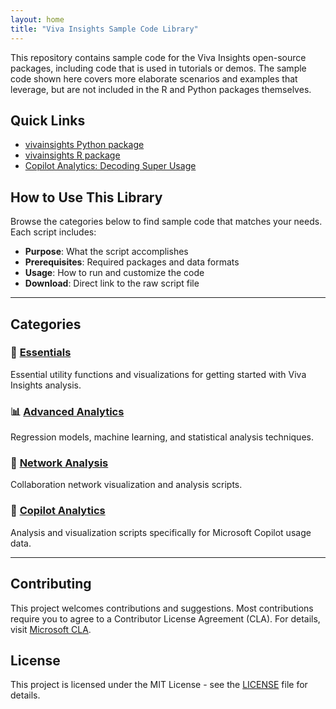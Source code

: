 ```yaml
---
layout: home
title: "Viva Insights Sample Code Library"
---
```


<link rel="stylesheet" href="{{ "/assets/css/custom-nav.css" | relative_url }}">

<script>
document.addEventListener('DOMContentLoaded', function() {
  const nav = document.querySelector('.site-nav .trigger');
  if (nav) {
    const baseUrl = '/viva-insights-sample-code';
    nav.innerHTML = `
      <div class="dropdown">
        <a class="page-link dropdown-toggle" href="${baseUrl}/essentials/">
          Essentials <span class="dropdown-arrow">▼</span>
        </a>
        <div class="dropdown-content">
          <a href="https://github.com/microsoft/viva-insights-sample-code/tree/main/examples/utility-r">R Utilities</a>
          <a href="https://github.com/microsoft/viva-insights-sample-code/tree/main/examples/utility-python">Python Utilities</a>
          <a href="https://raw.githubusercontent.com/microsoft/viva-insights-sample-code/main/examples/utility-r/create-example-visuals.R">Create Visuals (R)</a>
          <a href="https://raw.githubusercontent.com/microsoft/viva-insights-sample-code/main/examples/utility-python/create-example-visuals.py">Create Visuals (Python)</a>
          <a href="https://github.com/microsoft/viva-insights-sample-code/blob/main/examples/utility-r/generate-custom-kpi/generate-custom-kpi.md">Custom KPIs (R)</a>
          <a href="https://github.com/microsoft/viva-insights-sample-code/tree/main/examples/intro-to-vivainsights-py">Intro to Python</a>
        </div>
      </div>
      <div class="dropdown">
        <a class="page-link dropdown-toggle" href="${baseUrl}/advanced/">
          Advanced <span class="dropdown-arrow">▼</span>
        </a>
        <div class="dropdown-content">
          <a href="https://raw.githubusercontent.com/microsoft/viva-insights-sample-code/main/examples/utility-python/top-performers-rf.ipynb">Top Performers (Python)</a>
          <a href="https://raw.githubusercontent.com/microsoft/viva-insights-sample-code/main/examples/utility-r/top-performers-rf.Rmd">Top Performers (R)</a>
          <a href="https://raw.githubusercontent.com/microsoft/viva-insights-sample-code/main/examples/utility-python/information-value.ipynb">Information Value (Python)</a>
          <a href="https://raw.githubusercontent.com/microsoft/viva-insights-sample-code/main/examples/utility-r/information-value.Rmd">Information Value (R)</a>
          <a href="https://raw.githubusercontent.com/microsoft/viva-insights-sample-code/main/examples/utility-python/pairwise-chisq.py">Chi-Square Tests (Python)</a>
          <a href="https://raw.githubusercontent.com/microsoft/viva-insights-sample-code/main/examples/utility-r/pairwise_chisq.Rmd">Chi-Square Tests (R)</a>
        </div>
      </div>
      <div class="dropdown">
        <a class="page-link dropdown-toggle" href="${baseUrl}/network/">
          Network <span class="dropdown-arrow">▼</span>
        </a>
        <div class="dropdown-content">
          <a href="https://raw.githubusercontent.com/microsoft/viva-insights-sample-code/main/examples/utility-python/custom-network-g2g.py">Group-to-Group (Python)</a>
          <a href="https://raw.githubusercontent.com/microsoft/viva-insights-sample-code/main/examples/utility-r/custom-network-g2g.Rmd">Group-to-Group (R)</a>
          <a href="https://raw.githubusercontent.com/microsoft/viva-insights-sample-code/main/examples/utility-python/custom-network-p2p.py">Person-to-Person (Python)</a>
          <a href="https://raw.githubusercontent.com/microsoft/viva-insights-sample-code/main/examples/utility-r/custom-network-p2p.Rmd">Person-to-Person (R)</a>
          <a href="https://raw.githubusercontent.com/microsoft/viva-insights-sample-code/main/examples/extending-vivainsights-with-R/example_ONA.R">ONA Examples (R)</a>
        </div>
      </div>
      <div class="dropdown">
        <a class="page-link dropdown-toggle" href="${baseUrl}/copilot/">
          Copilot <span class="dropdown-arrow">▼</span>
        </a>
        <div class="dropdown-content">
          <a href="https://raw.githubusercontent.com/microsoft/viva-insights-sample-code/main/examples/utility-r/copilot-analytics-examples.R">Analysis Scripts (R)</a>
          <a href="https://raw.githubusercontent.com/microsoft/viva-insights-sample-code/main/examples/utility-python/copilot-analytics-examples.py">Analysis Scripts (Python)</a>
          <a href="https://raw.githubusercontent.com/microsoft/viva-insights-sample-code/main/examples/utility-python/copilot-analytics-examples.ipynb">Jupyter Notebook</a>
          <a href="https://github.com/microsoft/viva-insights-sample-code/tree/main/examples/dax/calculated-columns">DAX Scripts</a>
          <a href="https://github.com/microsoft/viva-insights-sample-code/blob/main/examples/dax/calculated-columns/README.md">Usage Segmentation Guide</a>
        </div>
      </div>
    `;
  }
});
</script>

This repository contains sample code for the Viva Insights open-source packages, including code that is used in tutorials or demos. The sample code shown here covers more elaborate scenarios and examples that leverage, but are not included in the R and Python packages themselves.

## Quick Links

- [vivainsights Python package](https://microsoft.github.io/vivainsights-py/)
- [vivainsights R package](https://microsoft.github.io/vivainsights/)
- [Copilot Analytics: Decoding Super Usage](https://github.com/microsoft/DecodingSuperUsage/)

## How to Use This Library

Browse the categories below to find sample code that matches your needs. Each script includes:
- **Purpose**: What the script accomplishes
- **Prerequisites**: Required packages and data formats
- **Usage**: How to run and customize the code
- **Download**: Direct link to the raw script file

---

## Categories

### 🔧 [Essentials](essentials/)
Essential utility functions and visualizations for getting started with Viva Insights analysis.

### 📊 [Advanced Analytics](advanced/)
Regression models, machine learning, and statistical analysis techniques.

### 🔗 [Network Analysis](network/)
Collaboration network visualization and analysis scripts.

### 🤖 [Copilot Analytics](copilot/)
Analysis and visualization scripts specifically for Microsoft Copilot usage data.

---

## Contributing

This project welcomes contributions and suggestions. Most contributions require you to agree to a Contributor License Agreement (CLA). For details, visit [Microsoft CLA](https://cla.opensource.microsoft.com).

## License

This project is licensed under the MIT License - see the [LICENSE](https://github.com/microsoft/viva-insights-sample-code/blob/main/LICENSE) file for details.
